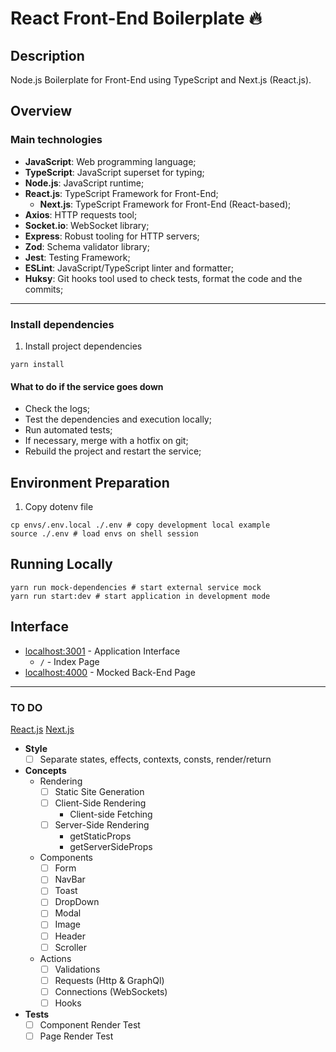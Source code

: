 # React Front-End Boilerplate :fire:

## Description

Node.js Boilerplate for Front-End using TypeScript and Next.js (React.js).

## Overview

### Main technologies

- **JavaScript**: Web programming language;
- **TypeScript**: JavaScript superset for typing;
- **Node.js**: JavaScript runtime;
- **React.js**: TypeScript Framework for Front-End;
	- **Next.js**: TypeScript Framework for Front-End (React-based);
- **Axios**: HTTP requests tool;
- **Socket.io**: WebSocket library;
- **Express**: Robust tooling for HTTP servers;
- **Zod**: Schema validator library;
- **Jest**: Testing Framework;
- **ESLint**: JavaScript/TypeScript linter and formatter;
- **Huksy**: Git hooks tool used to check tests, format the code and the commits;

---

### Install dependencies

1. Install project dependencies  
```shell
yarn install
```

#### What to do if the service goes down

- Check the logs;
- Test the dependencies and execution locally;
- Run automated tests;
- If necessary, merge with a hotfix on git;
- Rebuild the project and restart the service;

## Environment Preparation

1. Copy dotenv file  
```shell
cp envs/.env.local ./.env # copy development local example
source ./.env # load envs on shell session
```

## Running Locally

```shell
yarn run mock-dependencies # start external service mock
yarn run start:dev # start application in development mode
```

## Interface

- [localhost:3001](http://localhost:3001/) - Application Interface  
	* `/` - Index Page
- [localhost:4000](http://localhost:4000/) - Mocked Back-End Page  

___

### TO DO

[React.js](https://react.dev/reference/react)
[Next.js](https://nextjs.org/docs)
- **Style**
	- [ ] Separate states, effects, contexts, consts, render/return
- **Concepts**
	* Rendering
		- [ ] Static Site Generation
		- [ ] Client-Side Rendering
			- Client-side Fetching
		- [ ] Server-Side Rendering
			- getStaticProps
			- getServerSideProps
	* Components
		- [ ] Form
		- [ ] NavBar
		- [ ] Toast
		- [ ] DropDown
		- [ ] Modal
		- [ ] Image
		- [ ] Header
		- [ ] Scroller
	* Actions
		- [ ] Validations
		- [ ] Requests (Http & GraphQl)
		- [ ] Connections (WebSockets)
		- [ ] Hooks
- **Tests**
	- [ ] Component Render Test
	- [ ] Page Render Test
